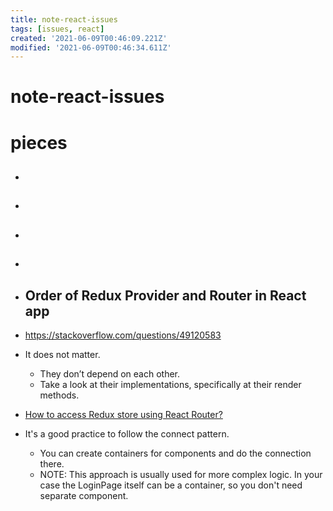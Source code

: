 ```yaml
---
title: note-react-issues
tags: [issues, react]
created: '2021-06-09T00:46:09.221Z'
modified: '2021-06-09T00:46:34.611Z'
---
```


# note-react-issues

# pieces

- ## 

- ## 

- ## 

- ## 

- ## Order of Redux Provider and Router in React app
- https://stackoverflow.com/questions/49120583
- It does not matter.
  - They don’t depend on each other.
  - Take a look at their implementations, specifically at their render methods.


- [How to access Redux store using React Router?](https://stackoverflow.com/questions/56701584)
- It's a good practice to follow the connect pattern. 
  - You can create containers for components and do the connection there.
  - NOTE: This approach is usually used for more complex logic. In your case the LoginPage itself can be a container, so you don't need separate component.
